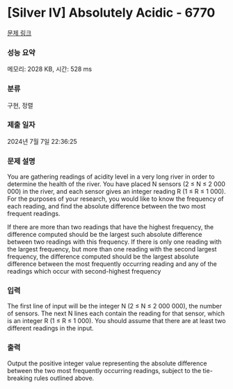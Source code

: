 # [Silver IV] Absolutely Acidic - 6770 

[문제 링크](https://www.acmicpc.net/problem/6770) 

### 성능 요약

메모리: 2028 KB, 시간: 528 ms

### 분류

구현, 정렬

### 제출 일자

2024년 7월 7일 22:36:25

### 문제 설명

<p>You are gathering readings of acidity level in a very long river in order to determine the health of the river. You have placed N sensors (2 ≤ N ≤ 2 000 000) in the river, and each sensor gives an integer reading R (1 ≤ R ≤ 1 000). For the purposes of your research, you would like to know the frequency of each reading, and find the absolute difference between the two most frequent readings.</p>

<p>If there are more than two readings that have the highest frequency, the difference computed should be the largest such absolute difference between two readings with this frequency. If there is only one reading with the largest frequency, but more than one reading with the second largest frequency, the difference computed should be the largest absolute difference between the most frequently occurring reading and any of the readings which occur with second-highest frequency</p>

### 입력 

 <p>The first line of input will be the integer N (2 ≤ N ≤ 2 000 000), the number of sensors. The next N lines each contain the reading for that sensor, which is an integer R (1 ≤ R ≤ 1 000). You should assume that there are at least two different readings in the input.</p>

### 출력 

 <p>Output the positive integer value representing the absolute difference between the two most frequently occurring readings, subject to the tie-breaking rules outlined above.</p>

